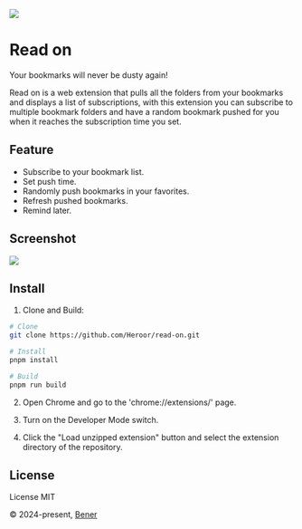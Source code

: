 ![](https://cdn.jsdelivr.net/gh/Heroor/read-on@main/docs/banner.png)

# Read on

Your bookmarks will never be dusty again!

Read on is a web extension that pulls all the folders from your bookmarks and displays a list of subscriptions, with this extension you can subscribe to multiple bookmark folders and have a random bookmark pushed for you when it reaches the subscription time you set.

## Feature

- Subscribe to your bookmark list.
- Set push time.
- Randomly push bookmarks in your favorites.
- Refresh pushed bookmarks.
- Remind later.

## Screenshot

![](https://cdn.jsdelivr.net/gh/Heroor/read-on@main/docs/screenshot.png)

## Install

1. Clone and Build:

```bash
# Clone
git clone https://github.com/Heroor/read-on.git

# Install
pnpm install

# Build
pnpm run build
```

2. Open Chrome and go to the 'chrome://extensions/' page.

3. Turn on the Developer Mode switch.

4. Click the "Load unzipped extension" button and select the extension directory of the repository.

## License

License MIT

© 2024-present, [Bener](https://github.com/Heroor)
